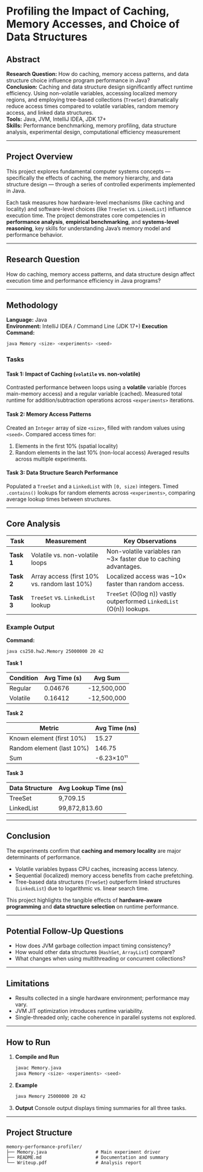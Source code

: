 # Profiling the Impact of Caching, Memory Accesses, and Choice of Data Structures

## Abstract
**Research Question:** How do caching, memory access patterns, and data structure choice influence program performance in Java?  
**Conclusion:** Caching and data structure design significantly affect runtime efficiency. Using non-volatile variables, accessing localized memory regions, and employing tree-based collections (`TreeSet`) dramatically reduce access times compared to volatile variables, random memory access, and linked data structures.  
**Tools:** Java, JVM, IntelliJ IDEA, JDK 17+  
**Skills:** Performance benchmarking, memory profiling, data structure analysis, experimental design, computational efficiency measurement  

---

## Project Overview
This project explores fundamental computer systems concepts — specifically the effects of caching, the memory hierarchy, and data structure design — through a series of controlled experiments implemented in Java.

Each task measures how hardware-level mechanisms (like caching and locality) and software-level choices (like `TreeSet` vs. `LinkedList`) influence execution time. The project demonstrates core competencies in **performance analysis**, **empirical benchmarking**, and **systems-level reasoning**, key skills for understanding Java’s memory model and performance behavior.

---

## Research Question
How do caching, memory access patterns, and data structure design affect execution time and performance efficiency in Java programs?

---

## Methodology

**Language:** Java  
**Environment:** IntelliJ IDEA / Command Line (JDK 17+)
**Execution Command:**
```bash
java Memory <size> <experiments> <seed>
````

### Tasks

#### Task 1: Impact of Caching (`volatile` vs. non-volatile)

Contrasted performance between loops using a **volatile** variable (forces main-memory access) and a regular variable (cached).
Measured total runtime for addition/subtraction operations across `<experiments>` iterations.

#### Task 2: Memory Access Patterns

Created an `Integer` array of size `<size>`, filled with random values using `<seed>`.
Compared access times for:

1. Elements in the first 10% (spatial locality)
2. Random elements in the last 10% (non-local access)
   Averaged results across multiple experiments.

#### Task 3: Data Structure Search Performance

Populated a `TreeSet` and a `LinkedList` with `[0, size)` integers.
Timed `.contains()` lookups for random elements across `<experiments>`, comparing average lookup times between structures.

---

## Core Analysis

| Task       | Measurement                                  | Key Observations                                                      |
| ---------- | -------------------------------------------- | --------------------------------------------------------------------- |
| **Task 1** | Volatile vs. non-volatile loops              | Non-volatile variables ran ~3× faster due to caching advantages.      |
| **Task 2** | Array access (first 10% vs. random last 10%) | Localized access was ~10× faster than random access.                  |
| **Task 3** | `TreeSet` vs. `LinkedList` lookup            | `TreeSet` (O(log n)) vastly outperformed `LinkedList` (O(n)) lookups. |

### Example Output

**Command:**

```bash
java cs250.hw2.Memory 25000000 20 42
```

**Task 1**

| Condition | Avg Time (s) | Avg Sum     |
| --------- | ------------ | ----------- |
| Regular   | 0.04676      | -12,500,000 |
| Volatile  | 0.16412      | -12,500,000 |

**Task 2**

| Metric                    | Avg Time (ns) |
| ------------------------- | ------------- |
| Known element (first 10%) | 15.27         |
| Random element (last 10%) | 146.75        |
| Sum                       | -6.23×10¹¹    |

**Task 3**

| Data Structure | Avg Lookup Time (ns) |
| -------------- | -------------------- |
| TreeSet        | 9,709.15             |
| LinkedList     | 99,872,813.60        |

---

## Conclusion

The experiments confirm that **caching and memory locality** are major determinants of performance.

* Volatile variables bypass CPU caches, increasing access latency.
* Sequential (localized) memory access benefits from cache prefetching.
* Tree-based data structures (`TreeSet`) outperform linked structures (`LinkedList`) due to logarithmic vs. linear search time.

This project highlights the tangible effects of **hardware-aware programming** and **data structure selection** on runtime performance.

---

## Potential Follow-Up Questions

* How does JVM garbage collection impact timing consistency?
* How would other data structures (`HashSet`, `ArrayList`) compare?
* What changes when using multithreading or concurrent collections?

---

## Limitations

* Results collected in a single hardware environment; performance may vary.
* JVM JIT optimization introduces runtime variability.
* Single-threaded only; cache coherence in parallel systems not explored.

---

## How to Run

1. **Compile and Run**

   ```bash
   javac Memory.java
   java Memory <size> <experiments> <seed>
   ```

2. **Example**

   ```bash
   java Memory 25000000 20 42
   ```

3. **Output**
   Console output displays timing summaries for all three tasks.

---

## Project Structure

```
memory-performance-profiler/
├── Memory.java                  # Main experiment driver
├── README.md                    # Documentation and summary
└── Writeup.pdf                  # Analysis report
```
